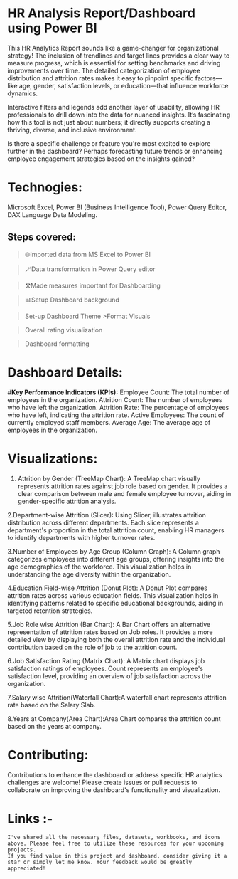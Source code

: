 # HR Analysis Report/Dashboard using Power BI

This HR Analytics Report sounds like a game-changer for organizational strategy! The inclusion of trendlines and target lines provides a clear way to measure progress,
which is essential for setting benchmarks and driving improvements over time. The detailed categorization of employee distribution and attrition rates makes it easy to 
pinpoint specific factors—like age, gender, satisfaction levels, or education—that influence workforce dynamics.

Interactive filters and legends add another layer of usability, allowing HR professionals to drill down into the data for nuanced insights. It’s fascinating how this tool 
is not just about numbers; it directly supports creating a thriving, diverse, and inclusive environment.

Is there a specific challenge or feature you're most excited to explore further in the dashboard? Perhaps forecasting future trends or 
enhancing employee engagement strategies based on the insights gained?

# Technogies:
Microsoft Excel, Power BI (Business Intelligence Tool), Power Query Editor, DAX Language Data Modeling.

## Steps covered:
 > 🌐Imported data from MS Excel to Power BI
 
 > 🪄Data transformation in Power Query editor
 
 > ⚒️Made measures important for Dashboarding
 
 > 📊Setup Dashboard background
 
 > Set-up Dashboard Theme >Format Visuals
 
 > Overall rating visualization
 
 > Dashboard formatting

# Dashboard Details:
 #**Key Performance Indicators (KPIs):**
   Employee Count: The total number of employees in the organization.
   Attrition Count: The number of employees who have left the organization.
   Attrition Rate: The percentage of employees who have left, indicating the attrition rate.
   Active Employees: The count of currently employed staff members.
   Average Age: The average age of employees in the organization.
   
 # Visualizations:
   1. Attrition by Gender (TreeMap Chart): A TreeMap chart visually represents attrition rates against job role based on gender.
      It provides a clear comparison between male and female employee turnover, aiding in gender-specific attrition analysis.

   2.Department-wise Attrition (Slicer): Using Slicer, illustrates attrition distribution across different departments. 
     Each slice represents a department's proportion in the total attrition count, enabling HR managers to identify departments with higher turnover rates.

   3.Number of Employees by Age Group (Column Graph): A Column graph categorizes employees into different age groups, offering insights into the age demographics of the workforce. 
     This visualization helps in understanding the age diversity within the organization.

   4.Education Field-wise Attrition (Donut Plot): A Donut Plot compares attrition rates across various education fields. 
     This visualization helps in identifying patterns related to specific educational backgrounds, aiding in targeted retention strategies.

   5.Job Role wise Attrition (Bar Chart): A Bar Chart offers an alternative representation of attrition rates based on Job roles. 
   It provides a more detailed view by displaying both the overall attrition rate and the individual contribution based on the role of job to the attrition count.

   6.Job Satisfaction Rating (Matrix Chart): A Matrix chart displays job satisfaction ratings of employees. Count represents an employee's satisfaction level, 
     providing an overview of job satisfaction across the organization.

   7.Salary wise Attrition(Waterfall Chart):A waterfall chart represents attrition rate based on the Salary Slab.

   8.Years at Company(Area Chart):Area Chart compares the attrition count based on the years at company.


# Contributing:
 Contributions to enhance the dashboard or address specific HR analytics challenges are welcome! Please create issues or pull requests to collaborate on improving the dashboard's functionality and visualization.
   
   # Links :-
    I've shared all the necessary files, datasets, workbooks, and icons above. Please feel free to utilize these resources for your upcoming projects.
    If you find value in this project and dashboard, consider giving it a star or simply let me know. Your feedback would be greatly appreciated! 
